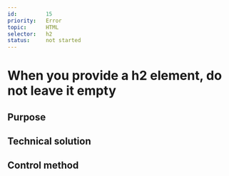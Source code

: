```yaml
---
id:         15
priority:   Error
topic:      HTML
selector:   h2
status:     not started
---
```


# When you provide a h2 element, do not leave it empty

## Purpose

## Technical solution

## Control method

